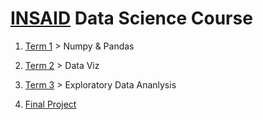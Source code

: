 # [INSAID](https://insaid.co/) Data Science Course

1. [Term 1](https://github.com/SoumyaK4/INSAID-Data-Science/tree/main/T1) > Numpy & Pandas

2. [Term 2](https://github.com/SoumyaK4/INSAID-Data-Science/tree/main/T2) > Data Viz

3. [Term 3](https://github.com/SoumyaK4/INSAID-Data-Science/tree/main/T3) > Exploratory Data Ananlysis

4. [Final Project]() 
